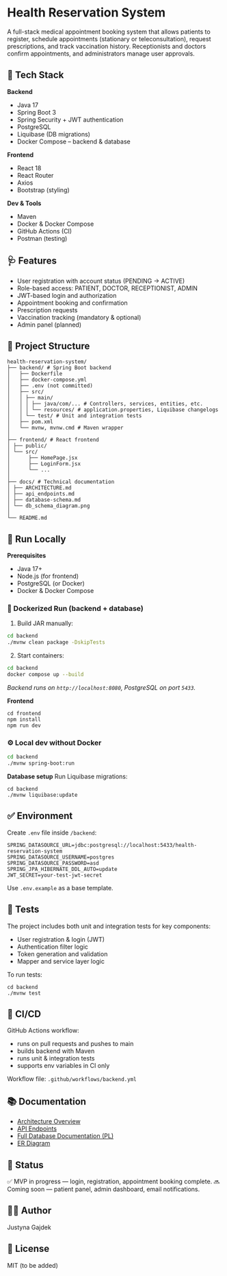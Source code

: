 # Health Reservation System

A full-stack medical appointment booking system that allows patients to register, schedule appointments (stationary or teleconsultation), request prescriptions, and track vaccination history. Receptionists and doctors confirm appointments, and administrators manage user approvals.

## 🚀 Tech Stack

**Backend**
* Java 17
* Spring Boot 3
* Spring Security + JWT authentication
* PostgreSQL
* Liquibase (DB migrations)
* Docker Compose – backend & database

**Frontend**
* React 18
* React Router
* Axios
* Bootstrap (styling)

**Dev & Tools**
* Maven
* Docker & Docker Compose
* GitHub Actions (CI)
* Postman (testing)

## 🩺 Features

* User registration with account status (PENDING → ACTIVE)
* Role-based access: PATIENT, DOCTOR, RECEPTIONIST, ADMIN
* JWT-based login and authorization
* Appointment booking and confirmation
* Prescription requests
* Vaccination tracking (mandatory & optional)
* Admin panel (planned)

## 📁 Project Structure
```
health-reservation-system/
├── backend/ # Spring Boot backend
│   ├── Dockerfile
│   ├── docker-compose.yml
│   ├── .env (not committed)
│   ├── src/
│   │ ├── main/
│   │ │ ├── java/com/... # Controllers, services, entities, etc.
│   │ │ └── resources/ # application.properties, Liquibase changelogs
│   │ └── test/ # Unit and integration tests
│   ├── pom.xml
│   └── mvnw, mvnw.cmd # Maven wrapper
│
├── frontend/ # React frontend
│ ├── public/
│ └── src/
│      ├── HomePage.jsx
│      ├── LoginForm.jsx
│      └── ...
│
├── docs/ # Technical documentation
│ ├── ARCHITECTURE.md
│ ├── api_endpoints.md
│ ├── database-schema.md
│ └── db_schema_diagram.png
│
└── README.md
```

## 🧪 Run Locally

**Prerequisites**
* Java 17+
* Node.js (for frontend)
* PostgreSQL (or Docker)
*  Docker & Docker Compose

### 🐳 Dockerized Run (backend + database)

1. Build JAR manually:
```bash
cd backend
./mvnw clean package -DskipTests
```
2. Start containers:
```bash
cd backend
docker compose up --build
```
_Backend runs on `http://localhost:8080`, PostgreSQL on port `5433`._


**Frontend**
```
cd frontend
npm install
npm run dev
```

### ⚙️ Local dev without Docker
```bash
cd backend
./mvnw spring-boot:run
```

**Database setup**
Run Liquibase migrations:
```
cd backend
./mvnw liquibase:update
```

## ✅ Environment
Create `.env` file inside `/backend`:
```env
SPRING_DATASOURCE_URL=jdbc:postgresql://localhost:5433/health-reservation-system
SPRING_DATASOURCE_USERNAME=postgres
SPRING_DATASOURCE_PASSWORD=asd
SPRING_JPA_HIBERNATE_DDL_AUTO=update
JWT_SECRET=your-test-jwt-secret
```
Use `.env.example` as a base template.


## 🧪 Tests

The project includes both unit and integration tests for key components:

- User registration & login (JWT)
- Authentication filter logic
- Token generation and validation
- Mapper and service layer logic

To run tests:
```
cd backend
./mvnw test
```

## 🧪 CI/CD

GitHub Actions workflow:
- runs on pull requests and pushes to main
- builds backend with Maven
- runs unit & integration tests
- supports env variables in CI only

Workflow file: `.github/workflows/backend.yml`


## 📚 Documentation
- [Architecture Overview](docs/ARCHITECTURE.md)
- [API Endpoints](docs/api_endpoints.md)
- [Full Database Documentation (PL)](docs/database-schema.md)
- [ER Diagram](docs/db_schema_diagram.png.png)

## 📌 Status
✅ MVP in progress — login, registration, appointment booking complete.
🔜 Coming soon — patient panel, admin dashboard, email notifications.

## 🧑‍💻 Author
Justyna Gajdek

## 📄 License
MIT (to be added)

